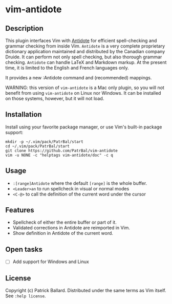 # vim-antidote

## Description

This plugin interfaces Vim with [Antidote][Antidote] for efficient spell-checking and grammar checking from inside Vim. `Antidote` is a very complete proprietary dictionary application maintained and distributed by the Canadian company Druide. It can perform not only spell checking, but also thorough grammar checking. `Antidote` can handle LaTeX and Markdown markup. At the present time, it is limited to the English and French languages only.

It provides a new :Antidote command and (recommended) mappings.

WARNING: this version of `vim-antidote` is a Mac only plugin, so you will not benefit
from using `vim-antidote` on Linux nor Windows. It can be installed on those systems,
however, but it will not load.

## Installation

Install using your favorite package manager, or use Vim's built-in package
support:

    mkdir -p ~/.vim/pack/PatrBal/start
    cd ~/.vim/pack/PatrBal/start
    git clone https://github.com/PatrBal/vim-antidote
    vim -u NONE -c "helptags vim-antidote/doc" -c q

## Usage
 - `:[range]Antidote`  where the default `[range]` is the whole buffer.
 - `<Leader>an`  to run spellcheck in visual or normal modes
 - `<C-@>` to call the definition of the current word under the cursor

## Features
 - Spellcheck of either the entire buffer or part of it.
 - Validated corrections in Antidote are reimported in Vim.
 - Show definition in Antidote of the current word.

## Open tasks
 - [ ] Add support for Windows and Linux


## License

Copyright (c) Patrick Ballard.  Distributed under the same terms as Vim itself.
See `:help license`.

[Antidote]: https://www.antidote.info/en

